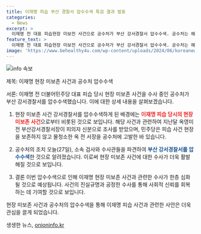 ```yaml
---
title: 이재명 피습 부산 경찰서 압수수색 특검 결과 발표
categories:
  - News
excerpt: >
  이재명 전 대표 피습현장 미보전 사건으로 공수처가 부산 강서경찰서 압수수색. 공수처는 해당 사건 관련 지난달 옥영미 전 서장 조사한 바. 물청소한 옥 전 서장을 고발하고 대기 발령. (150자)
feature_text: >
  이재명 전 대표 피습현장 미보전 사건으로 공수처가 부산 강서경찰서 압수수색. 공수처는 해당 사건 관련 지난달 옥영미 전 서장 조사한 바. 물청소한 옥 전 서장을 고발하고 대기 발령. (150자)
image: 'https://www.behealthy4u.com/wp-content/uploads/2024/06/koreanews.jpg'
---
```


<p><img src="https://www.behealthy4u.com/wp-content/uploads/2024/06/koreanews.jpg" alt="info 속보" /></p>

<p>제목: 이재명 현장 미보존 사건과 공수처 압수수색</p>

<p>서론:
이재명 전 더불어민주당 대표 피습 당시 현장 미보존 사건을 수사 중인 공수처가 부산 강서경찰서를 압수수색했습니다. 이에 대한 상세 내용을 살펴보겠습니다.</p>

<ol>
<li><p>현장 미보존 사건
강서경찰서를 압수수색하게 된 배경에는 <b><span style="color: #ee2323;">이재명 피습 당시의 현장 미보존 사건</span></b>으로부터 비롯된 것으로 보입니다. 해당 사건과 관련하여 지난달 옥영미 전 부산강서경찰서장이 피의자 신분으로 조사를 받았으며, 민주당은 피습 사건 현장을 보존하지 않고 물청소한 옥 전 서장을 공수처에 고발한 바 있습니다.</p></li>
<li><p>공수처의 조치
오늘(27일), 소속 검사와 수사관들을 파견하여 <b><span style="color: #1a5490;">부산 강서경찰서를 압수수색</span></b>한 것으로 알려졌습니다. 이로써 현장 미보존 사건에 대한 수사가 더욱 활발해질 것으로 보입니다. </p></li>
<li><p>결론
이번 압수수색으로 인해 이재명 현장 미보존 사건과 관련한 수사가 한층 심화될 것으로 예상됩니다. 사건의 진실규명과 공정한 수사를 통해 사회적 신뢰를 회복하는 데 기여할 것으로 보입니다.</p></li>
</ol>

<p>현장 미보존 사건과 공수처의 압수수색을 통해 이재명 피습 사건과 관련한 사안은 더욱 관심을 끌게 되었습니다.</p>
생생한 뉴스, <a href="https://onioninfo.kr" rel="dofollow">onioninfo.kr</a>


